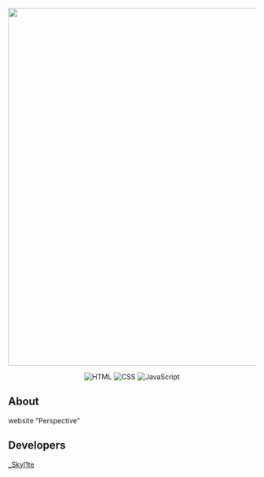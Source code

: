 <p align="center">
      <img src="https://www.netzdesign.io/fileadmin/user_upload/ext/nd_skills/HTML_CSS_JS.png" width="726">
</p>

<p align="center">
   <img src="https://img.shields.io/badge/Body-HTML-orange" alt="HTML">
   <img src="https://img.shields.io/badge/Style-CSS-blue" alt="CSS">
   <img src="https://img.shields.io/badge/Logic-JavaScript-yellow" alt="JavaScript">
</p>

## About

website "Perspective"

## Developers 
<a href="https://github.com/Skyl1te">_Skyl1te</a>
